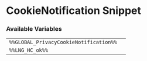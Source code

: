 # CookieNotification Snippet

### Available Variables
|||
|---|---|
| `%%GLOBAL_PrivacyCookieNotification%%` |
| `%%LNG_HC_ok%%` |
